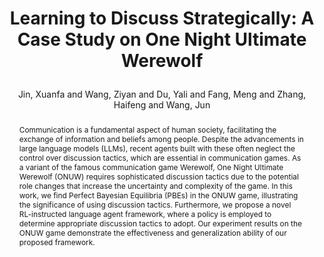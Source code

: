 ---
layout: pub
type: inproceedings
title: >
    Learning to Discuss Strategically: A Case Study on One Night Ultimate Werewolf
author: Jin, Xuanfa and Wang, Ziyan and Du, Yali and Fang, Meng and Zhang, Haifeng and Wang, Jun

abbr: NeurIPS'24
equalauthor: Jin, Xuanfa and Wang, Ziyan
booktitle: The Thirty-Eight Annual Conference on Neural Information Processing Systems (NeruIPS)
year: 2024
selected: true
priority: 2
arxiv: 2405.19946
abstract: >
    Communication is a fundamental aspect of human society, facilitating the exchange of information
    and beliefs among people. Despite the advancements in large language models (LLMs), recent agents
    built with these often neglect the control over discussion tactics, which are essential in communication
    games. As a variant of the famous communication game Werewolf, One Night Ultimate Werewolf
    (ONUW) requires sophisticated discussion tactics due to the potential role changes that increase the
    uncertainty and complexity of the game. In this work, we find Perfect Bayesian Equilibria (PBEs) in
    the ONUW game, illustrating the significance of using discussion tactics. Furthermore, we propose a
    novel RL-instructed language agent framework, where a policy is employed to determine appropriate
    discussion tactics to adopt. Our experiment results on the ONUW game demonstrate the effectiveness
    and generalization ability of our proposed framework.
bibtex: >
    @inproceedings{jin2024werewolf,
        title={Learning to Discuss Strategically: A Case Study on One Night Ultimate Werewolf},
        author={Jin, Xuanfa and Wang, Ziyan and Du, Yali and Fang, Meng and Zhang, Haifeng and Wang, Jun},
        booktitle={ICLR 2024 Workshop on Generative Models for Decision Making (ICLR GenAI4DM)},
        year={2024}
    }
---